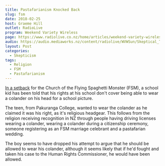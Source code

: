 ```yaml
---
title: Pastafarianism Knocked Back
slug: fsm
date: 2018-02-25
host: Graeme Hill
outlet: RadioLive
program: Weekend Variety Wireless
page: https://www.radiolive.co.nz/home/articles/weekend-variety-wireless/2018/02/skeptical-thoughts--laying-eggs--animal-quackery-and-the-spaghet.html
audio: https://audio.mediaworks.nz/content/radiolive/WVWSun/Skeptical_Thoughts.mp3
layout: Post
categories:
  - Skepticism
tags:
  - Religion
  - FSM
  - Pastafarianism
---
```


[In a setback](https://www.stuff.co.nz/life-style/101665235/student-blocked-from-wearing-colander-as-religious-headwear-in-school-photo) for the Church of the Flying Spaghetti Monster (FSM), a school kid has been told that his rights at his school don't cover being able to wear a colander on his head for a school picture.

<!-- more -->

The teen, from Pakuranga College, wanted to wear the colander as he claimed it was his right, as it's religious headgear. This follows from the religion receiving recognition in NZ through people having driving licenses wearing a colander, wearing a colander during a citizenship ceremony, someone registering as an FSM marriage celebrant and a pastafarian wedding.

The boy seems to have dropped his attempt to argue that he should be allowed to wear his colander, although it seems likely that if he'd fought and taken his case to the Human Rights Commissioner, he would have been allowed.
